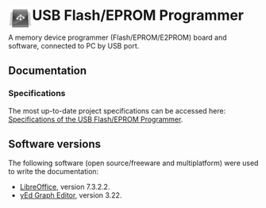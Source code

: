 # <img align="left" src="/images/icon.png" alt="usbflashprog" title="usbflashprog">USB Flash/EPROM Programmer

A memory device programmer (Flash/EPROM/E2PROM) board and software, connected to PC by USB port.

## Documentation

### Specifications

The most up-to-date project specifications can be accessed here: [Specifications of the USB Flash/EPROM Programmer](https://github.com/robsonsmartins/usbflashprog/blob/main/doc/specs.pdf).

## Software versions

The following software (open source/freeware and multiplatform) were used to write the documentation:

- [LibreOffice](https://www.libreoffice.org/), version 7.3.2.2.
- [yEd Graph Editor](https://www.yworks.com/products/yed), version 3.22.

